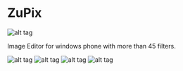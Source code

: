 # ZuPix
![alt tag](http://i.imgur.com/frOSIPl.png) 

Image Editor for windows phone with more than 45 filters.


![alt tag](http://i.imgur.com/fpsKrVll.png)    ![alt tag](http://i.imgur.com/i16ao7Tl.png)
![alt tag](http://i.imgur.com/APDrQi7l.png)    ![alt tag](http://i.imgur.com/13WLcUA.png)
